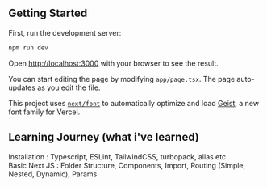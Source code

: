## Getting Started

First, run the development server:

```bash
npm run dev
```

Open [http://localhost:3000](http://localhost:3000) with your browser to see the result.

You can start editing the page by modifying `app/page.tsx`. The page auto-updates as you edit the file.

This project uses [`next/font`](https://nextjs.org/docs/app/building-your-application/optimizing/fonts) to automatically optimize and load [Geist](https://vercel.com/font), a new font family for Vercel.

## Learning Journey (what i've learned)
Installation : Typescript, ESLint, TailwindCSS, turbopack, alias etc <br>
Basic Next JS : Folder Structure, Components, Import, Routing (Simple, Nested, Dynamic), Params
